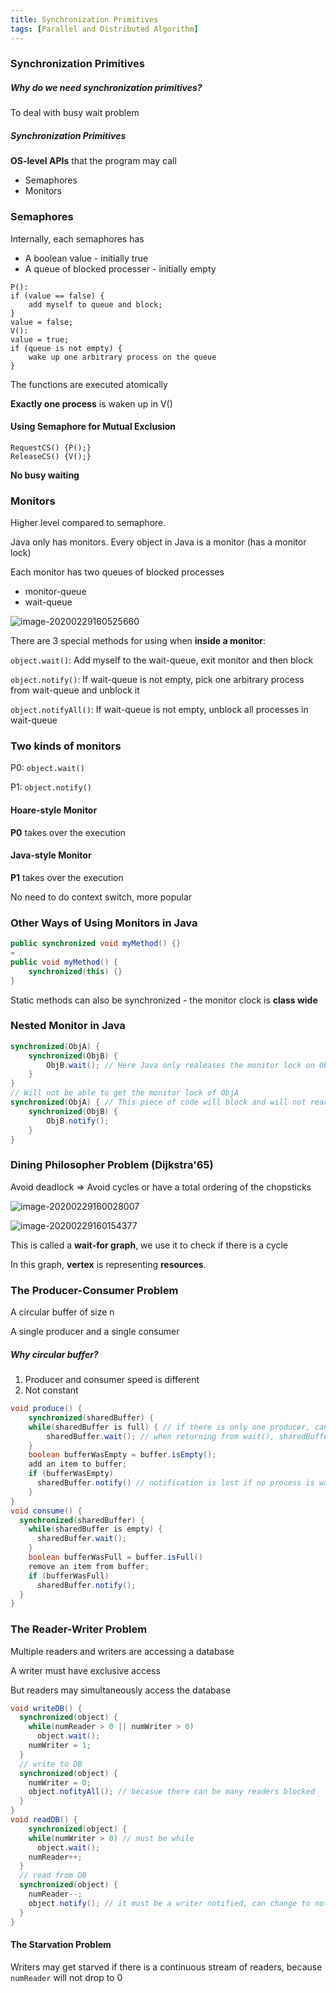 ```yaml
---
title: Synchronization Primitives
tags: [Parallel and Distributed Algorithm]
---
```


### Synchronization Primitives

##### Why do we need synchronization primitives?

To deal with busy wait problem

##### Synchronization Primitives

**OS-level APIs** that the program may call

- Semaphores
- Monitors

### Semaphores

Internally, each semaphores has

- A boolean value - initially true
- A queue of blocked processer - initially empty

```
P():
if (value == false) {
	add myself to queue and block;
}
value = false;
V():
value = true;
if (queue is not empty) {
	wake up one arbitrary process on the queue
}
```

The functions are executed atomically

**Exactly one process** is waken up in V()

#### Using Semaphore for Mutual Exclusion

```
RequestCS() {P();}
ReleaseCS() {V();}
```

**No busy waiting**

### Monitors

Higher level compared to semaphore.

Java only has monitors. Every object in Java is a monitor (has a monitor lock)

Each monitor has two queues of blocked processes

- monitor-queue
- wait-queue

![image-20200229160525660](/assets/images/pd2-3.png)

There are 3 special methods for using when **inside a monitor**:

`object.wait()`: Add myself to the wait-queue, exit monitor and then block

`object.notify()`: If wait-queue is not empty, pick one arbitrary process from wait-queue and unblock it

`object.notifyAll()`: If wait-queue is not empty, unblock all processes in wait-queue

### Two kinds of monitors

P0: `object.wait()`

P1: `object.notify()`

#### Hoare-style Monitor

**P0** takes over the execution

#### Java-style Monitor

**P1** takes over the execution

No need to do context switch, more popular

### Other Ways of Using Monitors in Java

```Java 
public synchronized void myMethod() {}
=
public void myMethod() {
	synchronized(this) {}
}
```

Static methods can also be synchronized - the monitor clock is **class wide**

### Nested Monitor in Java

```Java
synchronized(ObjA) {
	synchronized(ObjB) {
		ObjB.wait(); // Here Java only realeases the monitor lock on ObjB and not the monitor lock on ObjA
	}
}
// Will not be able to get the monitor lock of ObjA
synchronized(ObjA) { // This piece of code will block and will not reach ObjB.notify() - deadlock!
	synchronized(ObjB) {
		ObjB.notify();
	}
}
```

### Dining Philosopher Problem (Dijkstra'65)

Avoid deadlock => Avoid cycles or have a total ordering of the chopsticks

![image-20200229160028007](/assets/images/pd2-1.png)

![image-20200229160154377](/assets/images/pd2-2.png)

This is called a **wait-for graph**, we use it to check if there is a cycle

In this graph, **vertex** is representing **resources**.

### The Producer-Consumer Problem

A circular buffer of size n

A single producer and a single consumer

##### Why circular buffer?

1. Producer and consumer speed is different
2. Not constant

```Java
void produce() {	
	synchronized(sharedBuffer) {
  	while(sharedBuffer is full) { // if there is only one producer, can use if
    	sharedBuffer.wait(); // when returning from wait(), sharedBuffer can be full again (different from P())
  	}
    boolean bufferWasEmpty = buffer.isEmpty();
    add an item to buffer;
    if (bufferWasEmpty)
      sharedBuffer.notify() // notification is lost if no process is waiting (different from V())
	}
}
void consume() {
  synchronized(sharedBuffer) {
    while(sharedBuffer is empty) {
      sharedBuffer.wait();
    }
    boolean bufferWasFull = buffer.isFull()
    remove an item from buffer;
    if (bufferWasFull)
      sharedBuffer.notify();
  }
}
```

### The Reader-Writer Problem

Multiple readers and writers are accessing a database

A writer must have exclusive access

But readers may simultaneously access the database

```Java
void writeDB() {
  synchronized(object) {
    while(numReader > 0 || numWriter > 0)
      object.wait();
    numWriter = 1;
  }
  // write to DB
  synchronized(object) {
    numWriter = 0;
    object.nofityAll(); // becasue there can be many readers blocked
  }
}
void readDB() {
	synchronized(object) {
    while(numWriter > 0) // must be while
      object.wait();
    numReader++;
  }
  // read from DB
  synchronized(object) {
    numReader--;
    object.notify(); // it must be a writer notified, can change to notifyAll() to wake up all writers, but only one of them can have the monitor lock
  }
}
```

#### The Starvation Problem

Writers may get starved if there is a continuous stream of readers, because `numReader` will not drop to 0

